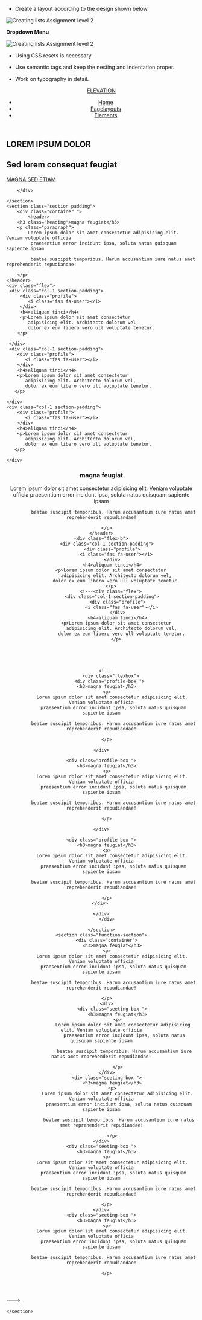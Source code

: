 - Create a layout according to the design shown below.

![Creating lists Assignment level 2](https://raw.githubusercontent.com/suraj122/AC-STYLE-images/master/lists/ex-2.png)

**Dropdown Menu**

![Creating lists Assignment level 2](https://raw.githubusercontent.com/suraj122/AC-STYLE-images/master/lists/ex-2-dropdown.png)

- Using CSS resets is necessary.

- Use semantic tags and keep the nesting and indentation proper.

- Work on typography in detail.
<!--- HTML code--->
<!DOCTYPE html>
<html lang="en">
<head>
    <meta charset="UTF-8">
    <title>creating list</title>
    <script src="https://kit.fontawesome.com/f98f63fd9d.js" crossorigin="anonymous"></script>
    <link rel="preconnect" href="https://fonts.gstatic.com">
    <link href="https://fonts.googleapis.com/css2?family=Noto+Serif&display=swap" rel="stylesheet">
    <link rel="stylesheet" href="style.css">
    <link rel="preconnect" href="https://fonts.gstatic.com">
<link href="https://fonts.googleapis.com/css2?family=Roboto+Condensed:ital,wght@0,300;0,400;0,700;1,300;1,400;1,700&display=swap" rel="stylesheet">
   
</head>
<body>
    <header class="header">
        <div class=" container flex">
            <a class="logo"href="#">ELEVATION</a>
            <nav>
                <ul class="flex">
                    <li>
                        <a href="#">Home</a>
                    </li>
                    <li>
                        <a href="#">Pagelayouts</a>
                    </li>
                    <li>
                        <a href="#">Elements</a>
                    </li>
                </ul> 
            </nav>
        </div>
    </header>
    <main>
     <section class="hero">
        <div class="container ">
            <h1>LOREM IPSUM DOLOR</h1>
            <h2>Sed lorem consequat feugiat</h2>
            <a class="btn hero-btn"href="#">MAGNA SED ETIAM</a>

        </div>
    
    </section>
    <section class="section padding">
        <div class="container ">
            <header>
        <h3 class="heading">magna feugiat</h3>
        <p class="paragraph">
            Lorem ipsum dolor sit amet consectetur adipisicing elit. Veniam voluptate officia
             praesentium error incidunt ipsa, soluta natus quisquam sapiente ipsam
           
             beatae suscipit temporibus. Harum accusantium iure natus amet reprehenderit repudiandae!
   
        </p>
    </header>
    <div class="flex">
     <div class="col-1 section-padding">
         <div class="profile">
            <i class="fas fa-user"></i>
         </div>
         <h4>aliquam tinci</h4>
         <p>Lorem ipsum dolor sit amet consectetur 
            adipisicing elit. Architecto dolorum vel,
            dolor ex eum libero vero ull voluptate tenetur.
        </p>

     </div>
     <div class="col-1 section-padding">
        <div class="profile">
           <i class="fas fa-user"></i>
        </div>
        <h4>aliquam tinci</h4>
        <p>Lorem ipsum dolor sit amet consectetur 
           adipisicing elit. Architecto dolorum vel,
           dolor ex eum libero vero ull voluptate tenetur.
       </p>

    </div>
    <div class="col-1 section-padding">
        <div class="profile">
           <i class="fas fa-user"></i>
        </div>
        <h4>aliquam tinci</h4>
        <p>Lorem ipsum dolor sit amet consectetur 
           adipisicing elit. Architecto dolorum vel,
           dolor ex eum libero vero ull voluptate tenetur.
       </p>

    </div>
   </div>
        </div>
    </section>
    <section class="section padding">
        <div class="container ">
            <header>
        <h3 class="heading">magna feugiat</h3>
        <p class="paragraph">
            Lorem ipsum dolor sit amet consectetur adipisicing elit. Veniam voluptate officia
             praesentium error incidunt ipsa, soluta natus quisquam sapiente ipsam
           
             beatae suscipit temporibus. Harum accusantium iure natus amet reprehenderit repudiandae!
   
        </p>
    </header>
    <div class="flex-b">
        <div class="col-1 section-padding">
            <div class="profile">
               <i class="fas fa-user"></i>
            </div>
            <h4>aliquam tinci</h4>
            <p>Lorem ipsum dolor sit amet consectetur 
               adipisicing elit. Architecto dolorum vel,
               dolor ex eum libero vero ull voluptate tenetur.
           </p>
           <!---<div class="flex">
            <div class="col-1 section-padding">
                <div class="profile">
                   <i class="fas fa-user"></i>
                </div>
                <h4>aliquam tinci</h4>
                <p>Lorem ipsum dolor sit amet consectetur 
                   adipisicing elit. Architecto dolorum vel,
                   dolor ex eum libero vero ull voluptate tenetur.
               </p>
       
   



       <!---
           <div class="flexbox">
          <div class="profile-box ">
        <h3>magna feugiat</h3>
        <p>
            Lorem ipsum dolor sit amet consectetur adipisicing elit. Veniam voluptate officia
             praesentium error incidunt ipsa, soluta natus quisquam sapiente ipsam
           
             beatae suscipit temporibus. Harum accusantium iure natus amet reprehenderit repudiandae!
   
        </p>
   
    </div>
      
    <div class="profile-box ">
        <h3>magna feugiat</h3>
        <p>
            Lorem ipsum dolor sit amet consectetur adipisicing elit. Veniam voluptate officia
             praesentium error incidunt ipsa, soluta natus quisquam sapiente ipsam
           
             beatae suscipit temporibus. Harum accusantium iure natus amet reprehenderit repudiandae!
   
        </p>
  
    </div>
      
    <div class="profile-box ">
        <h3>magna feugiat</h3>
        <p>
            Lorem ipsum dolor sit amet consectetur adipisicing elit. Veniam voluptate officia
             praesentium error incidunt ipsa, soluta natus quisquam sapiente ipsam
           
             beatae suscipit temporibus. Harum accusantium iure natus amet reprehenderit repudiandae!
   
        </p>
    </div> 
   
    </div>
        </div>
               
    </section>
    <section class="function-section">
        <div class="container">
            <h3>magna feugiat</h3>
        <p>
            Lorem ipsum dolor sit amet consectetur adipisicing elit. Veniam voluptate officia
             praesentium error incidunt ipsa, soluta natus quisquam sapiente ipsam
           
             beatae suscipit temporibus. Harum accusantium iure natus amet reprehenderit repudiandae!
   
        </p>
        <div>
            <div class="seeting-box ">
                <h3>magna feugiat</h3>
                <p>
                    Lorem ipsum dolor sit amet consectetur adipisicing elit. Veniam voluptate officia
                     praesentium error incidunt ipsa, soluta natus quisquam sapiente ipsam
                   
                     beatae suscipit temporibus. Harum accusantium iure natus amet reprehenderit repudiandae!
           
                </p>
        </div>
        <div class="seeting-box ">
            <h3>magna feugiat</h3>
            <p>
                Lorem ipsum dolor sit amet consectetur adipisicing elit. Veniam voluptate officia
                 praesentium error incidunt ipsa, soluta natus quisquam sapiente ipsam
               
                 beatae suscipit temporibus. Harum accusantium iure natus amet reprehenderit repudiandae!
       
            </p>
    </div>
    <div class="seeting-box ">
        <h3>magna feugiat</h3>
        <p>
            Lorem ipsum dolor sit amet consectetur adipisicing elit. Veniam voluptate officia
             praesentium error incidunt ipsa, soluta natus quisquam sapiente ipsam
           
             beatae suscipit temporibus. Harum accusantium iure natus amet reprehenderit repudiandae!
   
        </p>
    </div>
    <div class="seeting-box ">
        <h3>magna feugiat</h3>
        <p>
            Lorem ipsum dolor sit amet consectetur adipisicing elit. Veniam voluptate officia
             praesentium error incidunt ipsa, soluta natus quisquam sapiente ipsam
           
             beatae suscipit temporibus. Harum accusantium iure natus amet reprehenderit repudiandae!
   
        </p>
</div>--->
        </div>

    </section>
</main> 
    
</body>
</html>
